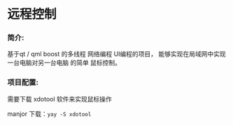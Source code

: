 # 远程控制

### 简介:

基于qt / qml boost 的多线程 网络编程 UI编程的项目， 能够实现在局域网中实现一台电脑对另一台电脑 的简单 鼠标控制。

### 项目配置:

需要下载 xdotool 软件来实现鼠标操作

manjor 下载：` yay -S xdotool `
